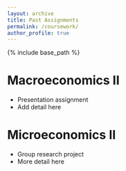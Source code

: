 ```yaml
---
layout: archive
title: Past Assignments
permalink: /coursework/
author_profile: true
---
```


{% include base_path %}

Macroeconomics II
======
* Presentation assignment
* Add detail here

Microeconomics II
======
* Group research project
* More detail here


